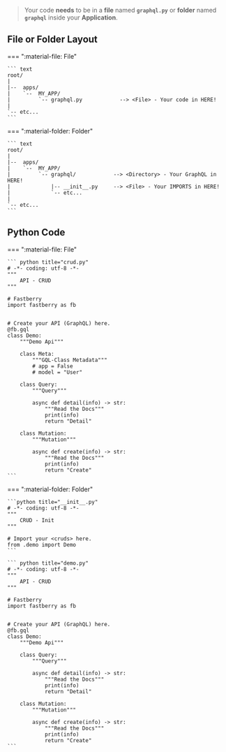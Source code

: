 > Your code **needs** to be in a **file** named **`graphql.py`** or **folder** named **`graphql`** inside your **Application**.

## File or Folder **Layout**

=== ":material-file: File"

    ``` text
    root/
    |
    |--  apps/
    |    `--  MY_APP/
    |         `-- graphql.py            --> <File> - Your code in HERE!
    |
    `-- etc...
    ```

=== ":material-folder: Folder"

    ``` text
    root/
    |
    |--  apps/
    |    `--  MY_APP/
    |         `-- graphql/            --> <Directory> - Your GraphQL in HERE!
    |             |-- __init__.py     --> <File> - Your IMPORTS in HERE!
    |             `-- etc...
    |
    `-- etc...
    ```

## Python **Code**

=== ":material-file: File"

    ``` python title="crud.py"
    # -*- coding: utf-8 -*-
    """
        API - CRUD
    """

    # Fastberry
    import fastberry as fb


    # Create your API (GraphQL) here.
    @fb.gql
    class Demo:
        """Demo Api"""

        class Meta:
            """GQL-Class Metadata"""
            # app = False
            # model = "User"

        class Query:
            """Query"""

            async def detail(info) -> str:
                """Read the Docs"""
                print(info)
                return "Detail"

        class Mutation:
            """Mutation"""

            async def create(info) -> str:
                """Read the Docs"""
                print(info)
                return "Create"
    ```

=== ":material-folder: Folder"

    ```python title="__init__.py"
    # -*- coding: utf-8 -*-
    """
        CRUD - Init
    """

    # Import your <cruds> here.
    from .demo import Demo
    ```

    ``` python title="demo.py"
    # -*- coding: utf-8 -*-
    """
        API - CRUD
    """

    # Fastberry
    import fastberry as fb


    # Create your API (GraphQL) here.
    @fb.gql
    class Demo:
        """Demo Api"""

        class Query:
            """Query"""

            async def detail(info) -> str:
                """Read the Docs"""
                print(info)
                return "Detail"

        class Mutation:
            """Mutation"""

            async def create(info) -> str:
                """Read the Docs"""
                print(info)
                return "Create"
    ```
